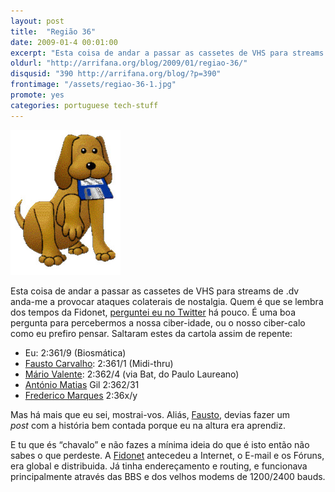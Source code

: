 ```yaml
---
layout: post
title:  "Região 36"
date: 2009-01-4 00:01:00
excerpt: "Esta coisa de andar a passar as cassetes de VHS para streams de .dv anda-me a provocar ataques colaterais de nostalgia. Quem é que se lembra dos tempos da Fidonet, perguntei eu no Twitter há pouco. É uma boa pergunta para percebermos a nossa ciber-idade, ou o nosso ciber-calo como eu prefiro pensar. Saltaram estes da cartola assim de repente:"
oldurl: "http://arrifana.org/blog/2009/01/regiao-36/"
disqusid: "390 http://arrifana.org/blog/?p=390"
frontimage: "/assets/regiao-36-1.jpg"
promote: yes
categories: portuguese tech-stuff
---
```


![FidoNet Mascot](/assets/regiao-36-1.jpg "FidoNet Mascot")

Esta coisa de andar a passar as cassetes de VHS para streams de .dv anda-me a provocar ataques colaterais de nostalgia. Quem é que se lembra dos tempos da Fidonet, [perguntei eu no Twitter][1] há pouco. É uma boa pergunta para percebermos a nossa ciber-idade, ou o nosso ciber-calo como eu prefiro pensar. Saltaram estes da cartola assim de repente:

 * Eu: 2:361/9 (Biosmática)
 * [Fausto Carvalho][2]: 2:361/1 (Midi-thru)
 * [Mário Valente][3]: 2:362/4 (via Bat, do Paulo Laureano)
 * [António Matias][4] Gil 2:362/31
 * [Frederico Marques][5] 2:36x/y

Mas há mais que eu sei, mostrai-vos. Aliás, [Fausto][6], devias fazer um *post* com a história bem contada porque eu na altura era aprendiz.

E tu que és “chavalo” e não fazes a mínima ideia do que é isto então não sabes o que perdeste. A [Fidonet][7] antecedeu a Internet, o E-mail e os Fóruns, era global e distribuida. Já tinha endereçamento e routing, e funcionava principalmente através das BBS e dos velhos modems de 1200/2400 bauds.


[1]: http://twitter.com/celso/status/1095831247
[2]: http://twitter.com/rubikoO/statuses/1095849858
[3]: http://twitter.com/mvalente/statuses/1095900741
[4]: http://twitter.com/agil/statuses/1095907056
[5]: http://twitter.com/vonfreud/statuses/1095915962
[6]: http://labs.sapo.pt/ua/cfausto/
[7]: http://en.wikipedia.org/wiki/FidoNet
